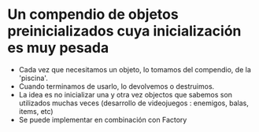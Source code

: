 # Un compendio de objetos preinicializados cuya inicialización es muy pesada

- Cada vez que necesitamos un objeto, lo tomamos del compendio, de la 'piscina'.
- Cuando terminamos de usarlo, lo devolvemos o destruimos.
- La idea es no inicializar una y otra vez objectos que sabemos son utilizados muchas veces (desarrollo de videojuegos : enemigos, balas, items, etc)
- Se puede implementar en combinación con Factory
